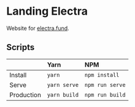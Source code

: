 # Landing Electra
Website for [electra.fund](https://electra.fund).

## Scripts
|| Yarn | NPM |
|----|:----|:----|
| Install | `yarn` | `npm install` |
| Serve | `yarn serve` | `npm run serve` |
| Production | `yarn build` | `npm run build` |
